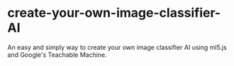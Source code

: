 # create-your-own-image-classifier-AI
An easy and simply way to create your own image classifier AI using ml5.js and Google's Teachable Machine.
